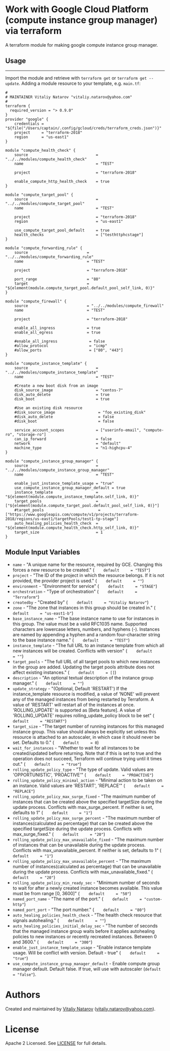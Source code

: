 # Work with Google Cloud  Platform (compute instance group manager) via terraform

A terraform module for making google compute instance group manager.
 
## Usage
--------

Import the module and retrieve with ```terraform get``` or ```terraform get --update```. Adding a module resource to your template, e.g. `main.tf`:

```
#
# MAINTAINER Vitaliy Natarov "vitaliy.natarov@yahoo.com"
#
terraform {
  required_version = "> 0.9.0"
}
provider "google" {
    credentials = "${file("/Users/captain/.config/gcloud/creds/terraform_creds.json")}"
    project     = "terraform-2018"
    region      = "us-east1"
}

module "compute_health_check" {
    source                              = "../../modules/compute_health_check"
    name                                = "TEST"

    project                             = "terraform-2018"

    enable_compute_http_health_check    = true
}

module "compute_target_pool" {
    source                              = "../../modules/compute_target_pool"
    name                                = "TEST"

    project                             = "terraform-2018"
    region                              = "us-east1"

    use_compute_target_pool_default     = true
    health_checks                       = ["testhttphcstage"]
}

module "compute_forwarding_rule" {
    source                          = "../../modules/compute_forwarding_rule"
    name                            = "TEST"

    project                         = "terraform-2018"

    port_range                      = "80"
    target                          = "${element(module.compute_target_pool.default_pool_self_link, 0)}"
}

module "compute_firewall" {
    source                          = "../../modules/compute_firewall"
    name                            = "TEST"

    project                         = "terraform-2018"

    enable_all_ingress              = true
    enable_all_egress               = true

    #enable_all_ingress              = false
    #allow_protocol                  = "icmp"
    #allow_ports                     = ["80", "443"]
}

module "compute_instance_template" {
    source                              = "../../modules/compute_instance_template"
    name                                = "TEST"

    #Create a new boot disk from an image
    disk_source_image                   = "centos-7"
    disk_auto_delete                    = true
    disk_boot                           = true

    #Use an existing disk resource
    #disk_source_image                   = "foo_existing_disk"
    #disk_auto_delete                    = false
    #disk_boot                           = false

    service_account_scopes              = ["userinfo-email", "compute-ro", "storage-ro"]
    can_ip_forward                      = false
    network                             = "default"
    machine_type                        = "n1-highcpu-4"
}

module "compute_instance_group_manager" {
    source                              = "../../modules/compute_instance_group_manager"
    name                                = "TEST"

    enable_just_instance_template_usage = "true"
    use_compute_instance_group_manager_default = true
    instance_template                   = "${element(module.compute_instance_template.self_link, 0)}"
    target_pools                        = ["${element(module.compute_target_pool.default_pool_self_link, 0)}"]
    #target_pools                        = ["https://www.googleapis.com/compute/v1/projects/terraform-2018/regions/us-east1/targetPools/test1-tp-stage"]
    auto_healing_policies_health_check  = "${element(module.compute_health_check.http_self_link, 0)}"
    target_size                         = 1
}
```

Module Input Variables
----------------------
- `name` - "A unique name for the resource, required by GCE. Changing this forces a new resource to be created." (`    default     = "TEST"`)
- `project` - "The ID of the project in which the resource belongs. If it is not provided, the provider project is used." (`    default     = ""`)
- `environment` - "Environment for service" (`    default     = "STAGE"`)
- `orchestration` - "Type of orchestration" (`    default     = "Terraform"`)
- `createdby` - "Created by" (`    default     = "Vitaliy Natarov"`)
- `zone` - "The zone that instances in this group should be created in." (`    default     = "us-east1-b"`)
- `base_instance_name` - "The base instance name to use for instances in this group. The value must be a valid RFC1035 name. Supported characters are lowercase letters, numbers, and hyphens (-). Instances are named by appending a hyphen and a random four-character string to the base instance name." (`    default     = "TEST"`)
- `instance_template` - "The full URL to an instance template from which all new instances will be created. Conflicts with version" (`    default     = ""`)
- `target_pools` - "The full URL of all target pools to which new instances in the group are added. Updating the target pools attribute does not affect existing instances." (`    default     = []`)
- `description` - "An optional textual description of the instance group manager." (`    default     = ""`)
- `update_strategy` - "(Optional, Default 'RESTART') If the instance_template resource is modified, a value of 'NONE' will prevent any of the managed instances from being restarted by Terraform. A value of 'RESTART' will restart all of the instances at once. 'ROLLING_UPDATE' is supported as [Beta feature]. A value of 'ROLLING_UPDATE' requires rolling_update_policy block to be set" (`    default     = "RESTART"`)
- `target_size` - "The target number of running instances for this managed instance group. This value should always be explicitly set unless this resource is attached to an autoscaler, in which case it should never be set. Defaults to 0." (`    default     = 0`)
- `wait_for_instances` - "Whether to wait for all instances to be created/updated before returning. Note that if this is set to true and the operation does not succeed, Terraform will continue trying until it times out." (`    default     = "true"`)
- `rolling_update_policy_type` - "The type of update. Valid values are 'OPPORTUNISTIC', 'PROACTIVE'" (`    default     = "PROACTIVE"`)
- `rolling_update_policy_minimal_action` - "Minimal action to be taken on an instance. Valid values are 'RESTART', 'REPLACE'" (`    default     = "REPLACE"`)
- `rolling_update_policy_max_surge_fixed` - "The maximum number of instances that can be created above the specified targetSize during the update process. Conflicts with max_surge_percent. If neither is set, defaults to 1" (`    default     = "1"`)
- `rolling_update_policy_max_surge_percent` - "The maximum number of instances(calculated as percentage) that can be created above the specified targetSize during the update process. Conflicts with max_surge_fixed." (`    default     = "20"`)
- `rolling_update_policy_max_unavailable_fixed` - "The maximum number of instances that can be unavailable during the update process. Conflicts with max_unavailable_percent. If neither is set, defaults to 1" (`    default     = "1"`)
- `rolling_update_policy_max_unavailable_percent` - "The maximum number of instances(calculated as percentage) that can be unavailable during the update process. Conflicts with max_unavailable_fixed." (`    default     = "20"`)
- `rolling_update_policy_min_ready_sec` - "Minimum number of seconds to wait for after a newly created instance becomes available. This value must be from range [0, 3600]" (`    default     = "50"`)
- `named_port_name` - "The name of the port." (`    default     = "custom-http"`)
- `named_port_port` - "The port number." (`    default     = "80"`)
- `auto_healing_policies_health_check` - "The health check resource that signals autohealing." (`    default     = ""`)
- `auto_healing_policies_initial_delay_sec` - "The number of seconds that the managed instance group waits before it applies autohealing policies to new instances or recently recreated instances. Between 0 and 3600." (`    default     = "300"`)
- `enable_just_instance_template_usage` - "Enable instance template usage. Will be conflict with version. Default - true" (`    default     = "true"`)
- `use_compute_instance_group_manager_default` - Enable compute group manager default. Default false. If true, will use with autoscaler (`default     = "false"`). 

Authors
=======

Created and maintained by [Vitaliy Natarov](https://github.com/SebastianUA)
(vitaliy.natarov@yahoo.com).

License
=======

Apache 2 Licensed. See [LICENSE](https://github.com/SebastianUA/terraform/blob/master/LICENSE) for full details.
